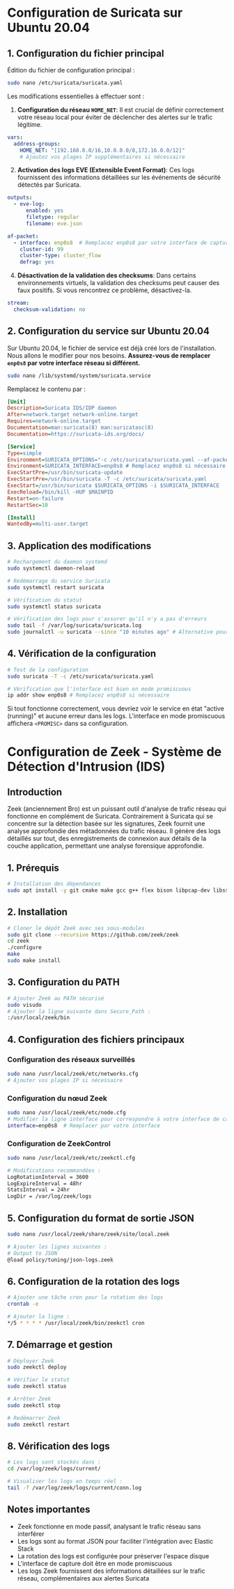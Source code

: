 


# Configuration de Suricata sur Ubuntu 20.04

## 1. Configuration du fichier principal

Édition du fichier de configuration principal :

```bash
sudo nano /etc/suricata/suricata.yaml
```

Les modifications essentielles à effectuer sont :

1. **Configuration du réseau `HOME_NET`**:  Il est crucial de définir correctement votre réseau local pour éviter de déclencher des alertes sur le trafic légitime.

```yaml
vars:
  address-groups:
    HOME_NET: "[192.168.0.0/16,10.0.0.0/8,172.16.0.0/12]"
    # Ajoutez vos plages IP supplémentaires si nécessaire
```

2. **Activation des logs EVE (Extensible Event Format)**:  Ces logs fournissent des informations détaillées sur les événements de sécurité détectés par Suricata.

```yaml
outputs:
  - eve-log:
      enabled: yes
      filetype: regular
      filename: eve.json
```

```yaml
af-packet:
  - interface: enp0s8  # Remplacez enp0s8 par votre interface de capture
    cluster-id: 99
    cluster-type: cluster_flow
    defrag: yes
```

4. **Désactivation de la validation des checksums**:  Dans certains environnements virtuels, la validation des checksums peut causer des faux positifs.  Si vous rencontrez ce problème, désactivez-la.

```yaml
stream:
  checksum-validation: no
```


## 2. Configuration du service sur Ubuntu 20.04

Sur Ubuntu 20.04, le fichier de service est déjà créé lors de l'installation.  Nous allons le modifier pour nos besoins. **Assurez-vous de remplacer `enp0s8` par votre interface réseau si différent.**

```bash
sudo nano /lib/systemd/system/suricata.service
```

Remplacez le contenu par :

```ini
[Unit]
Description=Suricata IDS/IDP daemon
After=network.target network-online.target
Requires=network-online.target
Documentation=man:suricata(8) man:suricatasc(8)
Documentation=https://suricata-ids.org/docs/

[Service]
Type=simple
Environment=SURICATA_OPTIONS="-c /etc/suricata/suricata.yaml --af-packet"
Environment=SURICATA_INTERFACE=enp0s8 # Remplacez enp0s8 si nécessaire
ExecStartPre=/usr/bin/suricata-update
ExecStartPre=/usr/bin/suricata -T -c /etc/suricata/suricata.yaml
ExecStart=/usr/bin/suricata $SURICATA_OPTIONS -i $SURICATA_INTERFACE
ExecReload=/bin/kill -HUP $MAINPID
Restart=on-failure
RestartSec=10

[Install]
WantedBy=multi-user.target
```

## 3. Application des modifications

```bash
# Rechargement du daemon systemd
sudo systemctl daemon-reload

# Redémarrage du service Suricata
sudo systemctl restart suricata

# Vérification du statut
sudo systemctl status suricata

# Vérification des logs pour s'assurer qu'il n'y a pas d'erreurs
sudo tail -f /var/log/suricata/suricata.log
sudo journalctl -u suricata --since "10 minutes ago" # Alternative pour voir les logs récents
```

## 4. Vérification de la configuration

```bash
# Test de la configuration
sudo suricata -T -c /etc/suricata/suricata.yaml

# Vérification que l'interface est bien en mode promiscuous
ip addr show enp0s8 # Remplacez enp0s8 si nécessaire
```

Si tout fonctionne correctement, vous devriez voir le service en état "active (running)" et aucune erreur dans les logs.  L'interface en mode promiscuous affichera `<PROMISC>` dans sa configuration.



# Configuration de Zeek - Système de Détection d'Intrusion (IDS)

## Introduction
Zeek (anciennement Bro) est un puissant outil d'analyse de trafic réseau qui fonctionne en complément de Suricata. Contrairement à Suricata qui se concentre sur la détection basée sur les signatures, Zeek fournit une analyse approfondie des métadonnées du trafic réseau. Il génère des logs détaillés sur tout, des enregistrements de connexion aux détails de la couche application, permettant une analyse forensique approfondie.

## 1. Prérequis

```bash
# Installation des dépendances
sudo apt install -y git cmake make gcc g++ flex bison libpcap-dev libssl-dev python-dev swig zlib1g-dev
```

## 2. Installation

```bash
# Cloner le dépôt Zeek avec ses sous-modules
sudo git clone --recursive https://github.com/zeek/zeek
cd zeek
./configure
make
sudo make install
```

## 3. Configuration du PATH

```bash
# Ajouter Zeek au PATH sécurisé
sudo visudo
# Ajouter la ligne suivante dans Secure_Path :
:/usr/local/zeek/bin
```

## 4. Configuration des fichiers principaux

### Configuration des réseaux surveillés
```bash
sudo nano /usr/local/zeek/etc/networks.cfg
# Ajouter vos plages IP si nécessaire
```

### Configuration du nœud Zeek
```bash
sudo nano /usr/local/zeek/etc/node.cfg
# Modifier la ligne interface pour correspondre à votre interface de capture :
interface=enp0s8  # Remplacer par votre interface
```

### Configuration de ZeekControl
```bash
sudo nano /usr/local/zeek/etc/zeekctl.cfg

# Modifications recommandées :
LogRotationInterval = 3600
LogExpireInterval = 48hr
StatsInterval = 24hr
LogDir = /var/log/zeek/logs
```

## 5. Configuration du format de sortie JSON

```bash
sudo nano /usr/local/zeek/share/zeek/site/local.zeek

# Ajouter les lignes suivantes :
# Output to JSON
@load policy/tuning/json-logs.zeek
```

## 6. Configuration de la rotation des logs

```bash
# Ajouter une tâche cron pour la rotation des logs
crontab -e

# Ajouter la ligne :
*/5 * * * * /usr/local/zeek/bin/zeekctl cron
```

## 7. Démarrage et gestion

```bash
# Déployer Zeek
sudo zeekctl deploy

# Vérifier le statut
sudo zeekctl status

# Arrêter Zeek
sudo zeekctl stop

# Redémarrer Zeek
sudo zeekctl restart
```

## 8. Vérification des logs

```bash
# Les logs sont stockés dans :
cd /var/log/zeek/logs/current/

# Visualiser les logs en temps réel :
tail -f /var/log/zeek/logs/current/conn.log
```

## Notes importantes

- Zeek fonctionne en mode passif, analysant le trafic réseau sans interférer
- Les logs sont au format JSON pour faciliter l'intégration avec Elastic Stack
- La rotation des logs est configurée pour préserver l'espace disque
- L'interface de capture doit être en mode promiscuous
- Les logs Zeek fournissent des informations détaillées sur le trafic réseau, complémentaires aux alertes Suricata
